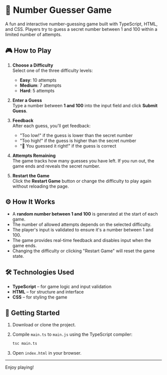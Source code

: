 # 🎯 Number Guesser Game

A fun and interactive number-guessing game built with TypeScript, HTML, and CSS. Players try to guess a secret number between 1 and 100 within a limited number of attempts.

## 🎮 How to Play

1. **Choose a Difficulty**  
   Select one of the three difficulty levels:
   - **Easy**: 10 attempts
   - **Medium**: 7 attempts
   - **Hard**: 5 attempts

2. **Enter a Guess**  
   Type a number between **1 and 100** into the input field and click **Submit Guess**.

3. **Feedback**  
   After each guess, you'll get feedback:
   - "Too low!" if the guess is lower than the secret number
   - "Too high!" if the guess is higher than the secret number
   - "🎉 You guessed it right!" if the guess is correct

4. **Attempts Remaining**  
   The game tracks how many guesses you have left. If you run out, the game ends and reveals the secret number.

5. **Restart the Game**  
   Click the **Restart Game** button or change the difficulty to play again without reloading the page.

## ⚙️ How It Works

- A **random number between 1 and 100** is generated at the start of each game.
- The number of allowed attempts depends on the selected difficulty.
- The player's input is validated to ensure it's a number between 1 and 100.
- The game provides real-time feedback and disables input when the game ends.
- Changing the difficulty or clicking "Restart Game" will reset the game state.

## 🛠️ Technologies Used

- **TypeScript** – for game logic and input validation
- **HTML** – for structure and interface
- **CSS** – for styling the game

## 🚀 Getting Started

1. Download or clone the project.
2. Compile `main.ts` to `main.js` using the TypeScript compiler:

   ```bash
   tsc main.ts
   ```

3. Open `index.html` in your browser.

---

Enjoy playing!
